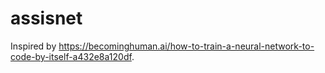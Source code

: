 # assisnet

Inspired by https://becominghuman.ai/how-to-train-a-neural-network-to-code-by-itself-a432e8a120df.

